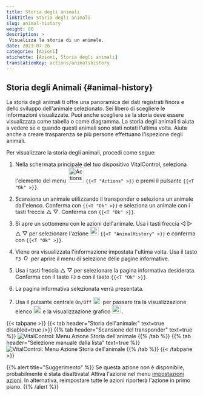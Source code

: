 ```yaml
---
title: Storia degli animali
linkTitle: Storia degli animali
slug: animal-history
weight: 80
description: >
 Visualizza la storia di un animale.
date: 2023-07-26
categorie: [Azioni]
etichette: [Azioni, Storia degli animali]
translationKey: actions/animalshistory
---
```


## Storia degli Animali {#animal-history}

La storia degli animali ti offre una panoramica dei dati registrati finora e dello sviluppo dell'animale selezionato. Sei libero di scegliere le informazioni visualizzate. Puoi anche scegliere se la storia deve essere visualizzata come tabella o come diagramma. La storia degli animali ti aiuta a vedere se e quando questi animali sono stati notati l'ultima volta. Aiuta anche a creare trasparenza se più persone effettuano l'ispezione degli animali.

Per visualizzare la storia degli animali, procedi come segue:

1. Nella schermata principale del tuo dispositivo VitalControl, seleziona l'elemento del menu &nbsp;<img src="/icons/actions.svg" width="40" align="bottom" alt="Actions" />  `{{<T "Actions" >}}` e premi il pulsante `{{<T "Ok" >}}`.

2. Scansiona un animale utilizzando il transponder o seleziona un animale dall'elenco. Conferma con `{{<T "Ok" >}}` e seleziona un animale con i tasti freccia △ ▽. Conferma con `{{<T "Ok" >}}`.

3. Si apre un sottomenu con le azioni dell'animale. Usa i tasti freccia ◁ ▷ △ ▽ per selezionare l'azione <img src="/icons/actions/history.svg" width="23" align="bottom" alt="Animal history" /> `{{<T "AnimalHistory" >}}` e conferma con `{{<T "Ok" >}}`.

4. Viene ora visualizzata l'informazione impostata l'ultima volta. Usa il tasto `F3` &nbsp;<img src="/icons/footer/open-popup.svg" width="15" align="bottom" alt="Open popup" /> per aprire il menu di selezione delle pagine informative.

5. Usa i tasti freccia △ ▽ per selezionare la pagina informativa desiderata. Conferma con il tasto `F3` o con il tasto `{{<T "Ok" >}}`.

6. La pagina informativa selezionata verrà presentata.

7. Usa il pulsante centrale `On/Off` <img src="/icons/footer/on-off.svg" width="18" align="bottom" alt="On/Off button" />&nbsp; per passare tra la visualizzazione elenco <img src="/icons/footer/list.svg" width="20" align="bottom" alt="Liste display" /> e la visualizzazione grafico <img src="/icons/footer/chart.svg" width="22" align="bottom" alt="Chart display" />&nbsp;.

{{< tabpane >}}
{{< tab header="Storia dell'animale:" text=true disabled=true />}}
{{% tab header="Scansione del transponder" text=true %}}
![VitalControl: Menu Azione Storia dell'animale](../images/animalhistory-scan.png "Storia dell'animale")
{{% /tab %}}
{{% tab header="Selezione manuale dalla lista" text=true %}}
![VitalControl: Menu Azione Storia dell'animale](../images/animalhistory.png "Storia dell'animale")
{{% /tab %}}
{{< /tabpane >}}

{{% alert title="Suggerimento" %}}
Se questa azione non è disponibile, probabilmente è stata disattivata! Attiva l'azione nel menu [impostazioni azioni](../settings/). In alternativa, reimpostare tutte le azioni riporterà l'azione in primo piano.
{{% /alert %}}
